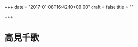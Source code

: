 +++
date = "2017-01-08T16:42:10+09:00"
draft = false
title = ""

+++

<link rel="stylesheet" type="text/css" href="">
<link rel="stylesheet" href="https://stackpath.bootstrapcdn.com/bootstrap/4.1.1/css/bootstrap.min.css">
<script src="https://ajax.googleapis.com/ajax/libs/jquery/1.9.1/jquery.min.js"></script>
<script src="https://cdnjs.cloudflare.com/ajax/libs/embed-js/4.2.1/embed.min.js"></script>

# 高見千歌 
<script>
// canvasを作ってHTMLに突っ込む。
const canvas = document.createElement('canvas');
const context1 = canvas.getContext('2d');
canvas.width = 500;
canvas.height = 500;
document.body.appendChild(canvas);

/*  高見千歌 ここから  */
context1.fillStyle = '#fd7e14';
context1.strokeStyle = '#fd7e14';
context1.beginPath();
context1.arc(250, 250, 150,  0, (Math.PI*2), false);
context1.stroke();
context1.fill();

context1.fillStyle = '#fff';
context1.strokeStyle = '#fff';
context1.beginPath();
context1.arc(250, 270, 115,  0, (Math.PI*2), false);
context1.stroke();
context1.fill();

context1.fillStyle = '#fd7e14';
context1.strokeStyle = '#fd7e14';
context1.beginPath();
context1.arc(250, 270, 100,  0, (Math.PI*2), false);
context1.stroke();
context1.fill();

context1.fillStyle = '#fff';
context1.beginPath();
context1.arc(250, 270, 80,  0, (Math.PI*2), false);
context1.stroke();
context1.fill();

context1.fillStyle = '#fd7e14';
context1.strokeStyle = '#fd7e14';
context1.beginPath();
context1.arc(250, 270, 20,  0, (Math.PI*2), false);
context1.stroke();
context1.fill();

context1.fillStyle = '#fd7e14';
context1.strokeStyle = '#fd7e14';
context1.beginPath();
context1.moveTo(296, 183);
context1.lineTo(196, 351);
context1.lineTo(204, 358);
context1.lineTo(304, 191);
context1.stroke();
context1.fill();

context1.fillStyle = '#fd7e14';
context1.strokeStyle = '#fd7e14';
context1.beginPath();
context1.moveTo(196, 191);
context1.lineTo(296, 358);
context1.lineTo(304, 351);
context1.lineTo(204, 183);
context1.stroke();
context1.fill();

context1.fillStyle = '#fd7e14';
context1.strokeStyle = '#fd7e14';
context1.beginPath();
context1.moveTo(150, 265);
context1.lineTo(150, 275);
context1.lineTo(350, 275);
context1.lineTo(350, 265);
context1.lineTo(150, 265);
context1.stroke();
context1.fill();

context1.fillStyle = '#fff';
context1.strokeStyle = '#fff';
context1.beginPath();
context1.ellipse(185, 167, 35, 25, Math.PI/6, 0, Math.PI*2, false);
context1.stroke();
context1.fill();

context1.fillStyle = '#fd7e14';
context1.strokeStyle = '#fd7e14';
context1.beginPath();
context1.ellipse(190, 170, 25, 15, Math.PI/6, 0, Math.PI*2, false);
context1.stroke();
context1.fill();

/*  ここまで  */
</script>